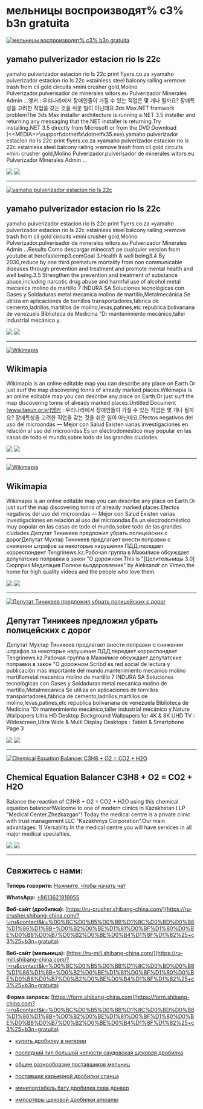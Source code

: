 # мельницы воспроизводят% c3% b3n gratuita

<a href="https://swt.shibang-china.com/?l=ru&img&k=%D0%BC%D0%B5%D0%BB%D1%8C%D0%BD%D0%B8%D1%86%D1%8B+%D0%B2%D0%BE%D1%81%D0%BF%D1%80%D0%BE%D0%B8%D0%B7%D0%B2%D0%BE%D0%B4%D1%8F%D1%82%25+c3%25+b3n+gratuita" target="_blank">![мельницы воспроизводят% c3% b3n gratuita](http://static.shibang-china.com/all-800x300/512.jpg)</a>

## yamaho pulverizador estacion rio ls 22c
yamaho pulverizador estacion rio ls 22c print flyers.co.za &#187;yamaho pulverizador estacion rio ls 22c &#187;stainless steel balcony railing &#187;remove trash from cil gold circuits &#187;mini crusher gold,Molino Pulverizador.pulverisador de minerales witors.eu Pulverizador Minerales Admin …앵커 : 우리나라에서 장애인들이 가질 수 있는 직업은 몇 개나 될까요? 장애특성을 고려한 직업을 갖는 것을 쉬운 일이 아닌데요.3ds Max.NET framwork problemThe 3ds Max installer architecture is running a.NET 3.5 installer and returning any messaging that the.NET installer is returning.Try installing.NET 3.5 directly from Microsoft or from the DVD Download (&lt;&lt;MEDIA&gt;&gt;\support\dotnetfx\dotnetfx35.exe).yamaho pulverizador estacion rio ls 22c print flyers.co.za &#187;yamaho pulverizador estacion rio ls 22c &#187;stainless steel balcony railing &#187;remove trash from cil gold circuits &#187;mini crusher gold,Molino Pulverizador.pulverisador de minerales witors.eu Pulverizador Minerales Admin …


<a href="https://whatsapp.shibangsoft.com/WhatsApp.php" target="_blank" title="WhatsApp">![](http://static.shibang-china.com/icon/whatsapp.png)</a> <a href="https://swt.shibang-china.com/?l=ru&icon&k=%D0%BC%D0%B5%D0%BB%D1%8C%D0%BD%D0%B8%D1%86%D1%8B+%D0%B2%D0%BE%D1%81%D0%BF%D1%80%D0%BE%D0%B8%D0%B7%D0%B2%D0%BE%D0%B4%D1%8F%D1%82%25+c3%25+b3n+gratuita" target="_blank">![](http://static.shibang-china.com/icon/chat-ru.png)</a>

---

<a href="https://swt.shibang-china.com/?l=ru&img&k=%D0%BC%D0%B5%D0%BB%D1%8C%D0%BD%D0%B8%D1%86%D1%8B+%D0%B2%D0%BE%D1%81%D0%BF%D1%80%D0%BE%D0%B8%D0%B7%D0%B2%D0%BE%D0%B4%D1%8F%D1%82%25+c3%25+b3n+gratuita" target="_blank">![yamaho pulverizador estacion rio ls 22c](http://static.shibang-china.com/all-800x300/1221.jpg)</a>

## yamaho pulverizador estacion rio ls 22c
yamaho pulverizador estacion rio ls 22c print flyers.co.za &#187;yamaho pulverizador estacion rio ls 22c &#187;stainless steel balcony railing &#187;remove trash from cil gold circuits &#187;mini crusher gold,Molino Pulverizador.pulverisador de minerales witors.eu Pulverizador Minerales Admin …Results Como descargar minecraft pe cualquier vercion from youtube at herofastermp3.comGoal 3.Health &amp; well being3.4 By 2030,reduce by one third premature mortality from non communicable diseases through prevention and treatment and promote mental health and well being.3.5 Strengthen the prevention and treatment of substance abuse,including narcotic drug abuse and harmful use of alcohol.metal mecanica molino de martillo 7 INDURA SA Soluciones tecnol&#243;gicas con Gases y Soldaduras metal mecanica molino de martillo,Metalmec&#225;nica Se utiliza en aplicaciones de tornillos transportadores,f&#225;brica de cemento,ladrillos,martillos de molino,levas,patines,etc republica bolivariana de venezuela Biblioteca de Medicina &quot;Dr mantenimiento mec&#225;nico,taller industrial mec&#225;nico y.


<a href="https://whatsapp.shibangsoft.com/WhatsApp.php" target="_blank" title="WhatsApp">![](http://static.shibang-china.com/icon/whatsapp.png)</a> <a href="https://swt.shibang-china.com/?l=ru&icon&k=%D0%BC%D0%B5%D0%BB%D1%8C%D0%BD%D0%B8%D1%86%D1%8B+%D0%B2%D0%BE%D1%81%D0%BF%D1%80%D0%BE%D0%B8%D0%B7%D0%B2%D0%BE%D0%B4%D1%8F%D1%82%25+c3%25+b3n+gratuita" target="_blank">![](http://static.shibang-china.com/icon/chat-ru.png)</a>

---

<a href="https://swt.shibang-china.com/?l=ru&img&k=%D0%BC%D0%B5%D0%BB%D1%8C%D0%BD%D0%B8%D1%86%D1%8B+%D0%B2%D0%BE%D1%81%D0%BF%D1%80%D0%BE%D0%B8%D0%B7%D0%B2%D0%BE%D0%B4%D1%8F%D1%82%25+c3%25+b3n+gratuita" target="_blank">![Wikimapia](http://static.shibang-china.com/all-800x300/894.jpg)</a>

## Wikimapia
Wikimapia is an online editable map you can describe any place on Earth.Or just surf the map discovering tonns of already marked places.Wikimapia is an online editable map you can describe any place on Earth.Or just surf the map discovering tonns of already marked places.Untitled Document [www.taeun.or.kr]앵커 : 우리나라에서 장애인들이 가질 수 있는 직업은 몇 개나 될까요? 장애특성을 고려한 직업을 갖는 것을 쉬운 일이 아닌데요.Efectos negativos del uso del microondas — Mejor con Salud Existen varias investigaciones en relaci&#243;n al uso del microondas.Es un electrodom&#233;stico muy popular en las casas de todo el mundo,sobre todo de las grandes ciudades.


<a href="https://whatsapp.shibangsoft.com/WhatsApp.php" target="_blank" title="WhatsApp">![](http://static.shibang-china.com/icon/whatsapp.png)</a> <a href="https://swt.shibang-china.com/?l=ru&icon&k=%D0%BC%D0%B5%D0%BB%D1%8C%D0%BD%D0%B8%D1%86%D1%8B+%D0%B2%D0%BE%D1%81%D0%BF%D1%80%D0%BE%D0%B8%D0%B7%D0%B2%D0%BE%D0%B4%D1%8F%D1%82%25+c3%25+b3n+gratuita" target="_blank">![](http://static.shibang-china.com/icon/chat-ru.png)</a>

---

<a href="https://swt.shibang-china.com/?l=ru&img&k=%D0%BC%D0%B5%D0%BB%D1%8C%D0%BD%D0%B8%D1%86%D1%8B+%D0%B2%D0%BE%D1%81%D0%BF%D1%80%D0%BE%D0%B8%D0%B7%D0%B2%D0%BE%D0%B4%D1%8F%D1%82%25+c3%25+b3n+gratuita" target="_blank">![Wikimapia](http://static.shibang-china.com/all-800x300/1225.jpg)</a>

## Wikimapia
Wikimapia is an online editable map you can describe any place on Earth.Or just surf the map discovering tonns of already marked places.Efectos negativos del uso del microondas — Mejor con Salud Existen varias investigaciones en relaci&#243;n al uso del microondas.Es un electrodom&#233;stico muy popular en las casas de todo el mundo,sobre todo de las grandes ciudades.Депутат Тиникеев предложил убрать полицейских с дорогДепутат Мухтар Тиникеев предлагает внести поправки о снижении штрафов за некоторые нарушения ПДД,передает корреспондент Tengrinews.kz.Рабочая группа в Мажилисе обсуждает депутатские поправки в закон &quot;О дорожном.This is &quot;[Целительницы 3.0] Сюрприз Медитация Полное выздоровление&quot; by Aleksandr on Vimeo,the home for high quality videos and the people who love them.


<a href="https://whatsapp.shibangsoft.com/WhatsApp.php" target="_blank" title="WhatsApp">![](http://static.shibang-china.com/icon/whatsapp.png)</a> <a href="https://swt.shibang-china.com/?l=ru&icon&k=%D0%BC%D0%B5%D0%BB%D1%8C%D0%BD%D0%B8%D1%86%D1%8B+%D0%B2%D0%BE%D1%81%D0%BF%D1%80%D0%BE%D0%B8%D0%B7%D0%B2%D0%BE%D0%B4%D1%8F%D1%82%25+c3%25+b3n+gratuita" target="_blank">![](http://static.shibang-china.com/icon/chat-ru.png)</a>

---

<a href="https://swt.shibang-china.com/?l=ru&img&k=%D0%BC%D0%B5%D0%BB%D1%8C%D0%BD%D0%B8%D1%86%D1%8B+%D0%B2%D0%BE%D1%81%D0%BF%D1%80%D0%BE%D0%B8%D0%B7%D0%B2%D0%BE%D0%B4%D1%8F%D1%82%25+c3%25+b3n+gratuita" target="_blank">![Депутат Тиникеев предложил убрать полицейских с дорог](http://static.shibang-china.com/all-800x300/70.jpg)</a>

## Депутат Тиникеев предложил убрать полицейских с дорог
Депутат Мухтар Тиникеев предлагает внести поправки о снижении штрафов за некоторые нарушения ПДД,передает корреспондент Tengrinews.kz.Рабочая группа в Мажилисе обсуждает депутатские поправки в закон &quot;О дорожном.Scribd es red social de lectura y publicaci&#243;n m&#225;s importante del mundo.mantenimiento mecanico molino martillometal mecanica molino de martillo 7 INDURA SA Soluciones tecnol&#243;gicas con Gases y Soldaduras metal mecanica molino de martillo,Metalmec&#225;nica Se utiliza en aplicaciones de tornillos transportadores,f&#225;brica de cemento,ladrillos,martillos de molino,levas,patines,etc republica bolivariana de venezuela Biblioteca de Medicina &quot;Dr mantenimiento mec&#225;nico,taller industrial mec&#225;nico y.Nature Wallpapers Ultra HD Desktop Background Wallpapers for 4K &amp; 8K UHD TV : Widescreen,Ultra Wide &amp; Multi Display Desktops : Tablet &amp; Smartphone Page 3


<a href="https://whatsapp.shibangsoft.com/WhatsApp.php" target="_blank" title="WhatsApp">![](http://static.shibang-china.com/icon/whatsapp.png)</a> <a href="https://swt.shibang-china.com/?l=ru&icon&k=%D0%BC%D0%B5%D0%BB%D1%8C%D0%BD%D0%B8%D1%86%D1%8B+%D0%B2%D0%BE%D1%81%D0%BF%D1%80%D0%BE%D0%B8%D0%B7%D0%B2%D0%BE%D0%B4%D1%8F%D1%82%25+c3%25+b3n+gratuita" target="_blank">![](http://static.shibang-china.com/icon/chat-ru.png)</a>

---

<a href="https://swt.shibang-china.com/?l=ru&img&k=%D0%BC%D0%B5%D0%BB%D1%8C%D0%BD%D0%B8%D1%86%D1%8B+%D0%B2%D0%BE%D1%81%D0%BF%D1%80%D0%BE%D0%B8%D0%B7%D0%B2%D0%BE%D0%B4%D1%8F%D1%82%25+c3%25+b3n+gratuita" target="_blank">![Chemical Equation Balancer C3H8 + O2 = CO2 + H2O](http://static.shibang-china.com/all-800x300/649.jpg)</a>

## Chemical Equation Balancer C3H8 + O2 = CO2 + H2O
Balance the reaction of C3H8 + O2 = CO2 + H2O using this chemical equation balancer!Welcome to one of modern clinics in Kazakhstan LLP &quot;Medical Center.Zhezkazgan&quot;! Today the medical centre is a private clinic with trust management LLC &quot;Kazakhmys Corporation&quot;.Our main advantages: 1) Versatility.In the medical centre you will have services in all major medical specialties.

<a href="https://whatsapp.shibangsoft.com/WhatsApp.php" target="_blank" title="WhatsApp">![](http://static.shibang-china.com/icon/whatsapp.png)</a> <a href="https://swt.shibang-china.com/?l=ru&icon&k=%D0%BC%D0%B5%D0%BB%D1%8C%D0%BD%D0%B8%D1%86%D1%8B+%D0%B2%D0%BE%D1%81%D0%BF%D1%80%D0%BE%D0%B8%D0%B7%D0%B2%D0%BE%D0%B4%D1%8F%D1%82%25+c3%25+b3n+gratuita" target="_blank">![](http://static.shibang-china.com/icon/chat-ru.png)</a>

---
## Свяжитесь с нами:

**Теперь говорите:** [Нажмите, чтобы начать чат](https://swt.shibang-china.com?l=ru&contact&k=%D0%BC%D0%B5%D0%BB%D1%8C%D0%BD%D0%B8%D1%86%D1%8B+%D0%B2%D0%BE%D1%81%D0%BF%D1%80%D0%BE%D0%B8%D0%B7%D0%B2%D0%BE%D0%B4%D1%8F%D1%82%25+c3%25+b3n+gratuita)

**WhatsApp:**  [+8613621919955](https://whatsapp.shibangsoft.com/WhatsApp.php)

**Веб-сайт (дробилка):** [https://ru-crusher.shibang-china.com/](https://ru-crusher.shibang-china.com/?l=ru&contact&k=%D0%BC%D0%B5%D0%BB%D1%8C%D0%BD%D0%B8%D1%86%D1%8B+%D0%B2%D0%BE%D1%81%D0%BF%D1%80%D0%BE%D0%B8%D0%B7%D0%B2%D0%BE%D0%B4%D1%8F%D1%82%25+c3%25+b3n+gratuita)

**Веб-сайт (мельница):** [https://ru-mill.shibang-china.com/](https://ru-mill.shibang-china.com/?l=ru&contact&k=%D0%BC%D0%B5%D0%BB%D1%8C%D0%BD%D0%B8%D1%86%D1%8B+%D0%B2%D0%BE%D1%81%D0%BF%D1%80%D0%BE%D0%B8%D0%B7%D0%B2%D0%BE%D0%B4%D1%8F%D1%82%25+c3%25+b3n+gratuita)

**Форма запроса:** [https://form.shibang-china.com](https://form.shibang-china.com?l=ru&contact&k=%D0%BC%D0%B5%D0%BB%D1%8C%D0%BD%D0%B8%D1%86%D1%8B+%D0%B2%D0%BE%D1%81%D0%BF%D1%80%D0%BE%D0%B8%D0%B7%D0%B2%D0%BE%D0%B4%D1%8F%D1%82%25+c3%25+b3n+gratuita)

* [купить дробилку в нигерии](../122/%D0%BA%D1%83%D0%BF%D0%B8%D1%82%D1%8C%20%D0%B4%D1%80%D0%BE%D0%B1%D0%B8%D0%BB%D0%BA%D1%83%20%D0%B2%20%D0%BD%D0%B8%D0%B3%D0%B5%D1%80%D0%B8%D0%B8.md)

* [последний тип большой челюсти саудовская щековая дробилка](../123/%D0%BF%D0%BE%D1%81%D0%BB%D0%B5%D0%B4%D0%BD%D0%B8%D0%B9%20%D1%82%D0%B8%D0%BF%20%D0%B1%D0%BE%D0%BB%D1%8C%D1%88%D0%BE%D0%B9%20%D1%87%D0%B5%D0%BB%D1%8E%D1%81%D1%82%D0%B8%20%D1%81%D0%B0%D1%83%D0%B4%D0%BE%D0%B2%D1%81%D0%BA%D0%B0%D1%8F%20%D1%89%D0%B5%D0%BA%D0%BE%D0%B2%D0%B0%D1%8F%20%D0%B4%D1%80%D0%BE%D0%B1%D0%B8%D0%BB%D0%BA%D0%B0.md)

* [общее разнообразие поставщиков мельниц](../124/%D0%BE%D0%B1%D1%89%D0%B5%D0%B5%20%D1%80%D0%B0%D0%B7%D0%BD%D0%BE%D0%BE%D0%B1%D1%80%D0%B0%D0%B7%D0%B8%D0%B5%20%D0%BF%D0%BE%D1%81%D1%82%D0%B0%D0%B2%D1%89%D0%B8%D0%BA%D0%BE%D0%B2%20%D0%BC%D0%B5%D0%BB%D1%8C%D0%BD%D0%B8%D1%86.md)

* [поставщик карьерной дробилки сланца](../121/%D0%BF%D0%BE%D1%81%D1%82%D0%B0%D0%B2%D1%89%D0%B8%D0%BA%20%D0%BA%D0%B0%D1%80%D1%8C%D0%B5%D1%80%D0%BD%D0%BE%D0%B9%20%D0%B4%D1%80%D0%BE%D0%B1%D0%B8%D0%BB%D0%BA%D0%B8%20%D1%81%D0%BB%D0%B0%D0%BD%D1%86%D0%B0.md)

* [минипортабель бату дробилка сева денвер](../121/%D0%BC%D0%B8%D0%BD%D0%B8%D0%BF%D0%BE%D1%80%D1%82%D0%B0%D0%B1%D0%B5%D0%BB%D1%8C%20%D0%B1%D0%B0%D1%82%D1%83%20%D0%B4%D1%80%D0%BE%D0%B1%D0%B8%D0%BB%D0%BA%D0%B0%20%D1%81%D0%B5%D0%B2%D0%B0%20%D0%B4%D0%B5%D0%BD%D0%B2%D0%B5%D1%80.md)

* [импортеры щековой дробилки ampamp](../122/%D0%B8%D0%BC%D0%BF%D0%BE%D1%80%D1%82%D0%B5%D1%80%D1%8B%20%D1%89%D0%B5%D0%BA%D0%BE%D0%B2%D0%BE%D0%B9%20%D0%B4%D1%80%D0%BE%D0%B1%D0%B8%D0%BB%D0%BA%D0%B8%20ampamp.md)